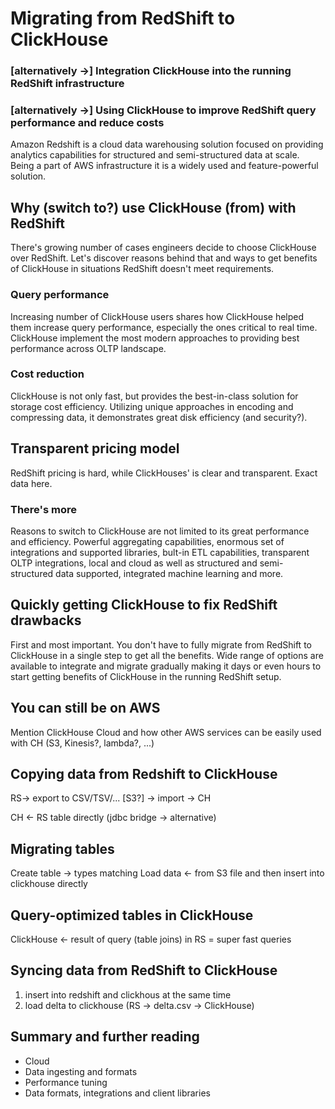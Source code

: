 # Migrating from RedShift to ClickHouse
### [alternatively ->] Integration ClickHouse into the running RedShift infrastructure
### [alternatively ->] Using ClickHouse to improve RedShift query performance and reduce costs

Amazon Redshift is a cloud data warehousing solution focused on providing analytics capabilities for structured and semi-structured data at scale. Being a part of AWS infrastructure it is a widely used and feature-powerful solution.

## Why (switch to?) use ClickHouse (from) with RedShift

There's growing number of cases engineers decide to choose ClickHouse over RedShift. Let's discover reasons behind that and ways to get benefits of ClickHouse in situations RedShift doesn't meet requirements.

### Query performance

Increasing number of ClickHouse users shares how ClickHouse helped them increase query performance, especially the ones critical to real time. ClickHouse implement the most modern approaches to providing best performance across OLTP landscape.

### Cost reduction

ClickHouse is not only fast, but provides the best-in-class solution for storage cost efficiency. Utilizing unique approaches in encoding and compressing data, it demonstrates great disk efficiency (and security?).

## Transparent pricing model

RedShift pricing is hard, while ClickHouses' is clear and transparent. Exact data here.

### There's more

Reasons to switch to ClickHouse are not limited to its great performance and efficiency. Powerful aggregating capabilities, enormous set of integrations and supported libraries, bult-in ETL capabilities, transparent OLTP integrations, local and cloud as well as structured and semi-structured data supported, integrated machine learning and more.

## Quickly getting ClickHouse to fix RedShift drawbacks

First and most important. You don't have to fully migrate from RedShift to ClickHouse in a single step to get all the benefits. Wide range of options are available to integrate and migrate gradually making it days or even hours to start getting benefits of ClickHouse in the running RedShift setup.

## You can still be on AWS

Mention ClickHouse Cloud and how other AWS services can be easily used with CH (S3, Kinesis?, lambda?, ...)

## Copying data from Redshift to ClickHouse

RS-> export to CSV/TSV/... [S3?] -> import -> CH

CH <- RS table directly (jdbc bridge -> alternative)

## Migrating tables

Create table -> types matching
Load data <- from S3 file and then insert into clickhouse directly

## Query-optimized tables in ClickHouse 

ClickHouse <- result of query (table joins) in RS = super fast queries

## Syncing data from RedShift to ClickHouse

1) insert into redshift and clickhous at the same time
2) load delta to clickhouse (RS -> delta.csv -> ClickHouse)

## Summary and further reading

- Cloud
- Data ingesting and formats
- Performance tuning
- Data formats, integrations and client libraries
